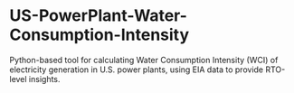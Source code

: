 # US-PowerPlant-Water-Consumption-Intensity
Python-based tool for calculating Water Consumption Intensity (WCI) of electricity generation in U.S. power plants, using EIA data to provide RTO-level insights.
